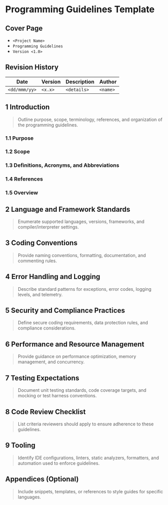 # Programming Guidelines Template


## Cover Page
- `<Project Name>`
- `Programming Guidelines`
- `Version <1.0>`

## Revision History
| Date | Version | Description | Author |
| --- | --- | --- | --- |
| `<dd/mmm/yy>` | `<x.x>` | `<details>` | `<name>` |

## 1 Introduction
> Outline purpose, scope, terminology, references, and organization of the programming guidelines.

### 1.1 Purpose
### 1.2 Scope
### 1.3 Definitions, Acronyms, and Abbreviations
### 1.4 References
### 1.5 Overview

## 2 Language and Framework Standards
> Enumerate supported languages, versions, frameworks, and compiler/interpreter settings.

## 3 Coding Conventions
> Provide naming conventions, formatting, documentation, and commenting rules.

## 4 Error Handling and Logging
> Describe standard patterns for exceptions, error codes, logging levels, and telemetry.

## 5 Security and Compliance Practices
> Define secure coding requirements, data protection rules, and compliance considerations.

## 6 Performance and Resource Management
> Provide guidance on performance optimization, memory management, and concurrency.

## 7 Testing Expectations
> Document unit testing standards, code coverage targets, and mocking or test harness conventions.

## 8 Code Review Checklist
> List criteria reviewers should apply to ensure adherence to these guidelines.

## 9 Tooling
> Identify IDE configurations, linters, static analyzers, formatters, and automation used to enforce guidelines.

## Appendices (Optional)
> Include snippets, templates, or references to style guides for specific languages.

